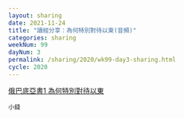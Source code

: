 ```yaml
---
layout: sharing
date: 2021-11-24
title: "讀經分享：為何特別對待以東(音頻)"
categories: sharing
weekNum: 99
dayNum: 3
permalink: /sharing/2020/wk99-day3-sharing.html
cycle: 2020
---
```


[俄巴底亞書1 為何特別對待以東](https://github.com/bibleplan/bibleplan.github.io/blob/master/media/%E4%BF%84%E5%B7%B4%E5%BA%95%E4%BA%9E%E6%9B%B81%20%E7%82%BA%E4%BD%95%E7%89%B9%E5%88%A5%E5%B0%8D%E5%BE%85%E4%BB%A5%E6%9D%B1.m4a)

`小錢`
